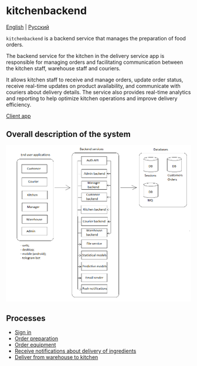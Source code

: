 # kitchenbackend

[English](kitchenbackend.md) | [Русский](kitchenbackend.ru.md)

`kitchenbackend` is a backend service that manages the preparation of food orders. 

The backend service for the kitchen in the delivery service app is responsible for managing orders and facilitating communication between the kitchen staff, warehouse staff and couriers. 

It allows kitchen staff to receive and manage orders, update order status, receive real-time updates on product availability, and communicate with couriers about delivery details. 
The service also provides real-time analytics and reporting to help optimize kitchen operations and improve delivery efficiency.

[Client app](../frontend/kitchenclient.md)

## Overall description of the system 

![system_overall](../img/system_overall.png)

## Processes 

- [Sign in](../processes/auth/signin.md)
- [Order preparation](../processes/kitchen/prepareorderkitchen.md)
- [Order equipment](../processes/kitchen/requestequipment.md)
- [Receive notifications about delivery of ingredients](../processes/kitchen/notificationsaboutingredients.md)
- [Deliver from warehouse to kitchen](../processes/warehouse/fromwhtokitchen.md)
